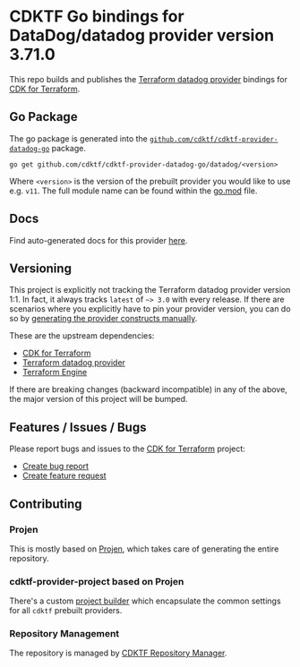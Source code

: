 # CDKTF Go bindings for DataDog/datadog provider version 3.71.0

This repo builds and publishes the [Terraform datadog provider](https://registry.terraform.io/providers/DataDog/datadog/3.71.0/docs) bindings for [CDK for Terraform](https://cdk.tf).

## Go Package

The go package is generated into the [`github.com/cdktf/cdktf-provider-datadog-go`](https://github.com/cdktf/cdktf-provider-datadog-go) package.

`go get github.com/cdktf/cdktf-provider-datadog-go/datadog/<version>`

Where `<version>` is the version of the prebuilt provider you would like to use e.g. `v11`. The full module name can be found
within the [go.mod](https://github.com/cdktf/cdktf-provider-datadog-go/blob/main/datadog/go.mod#L1) file.

## Docs

Find auto-generated docs for this provider [here](https://github.com/cdktf/cdktf-provider-datadog/blob/main/docs/API.go.md).


## Versioning

This project is explicitly not tracking the Terraform datadog provider version 1:1. In fact, it always tracks `latest` of `~> 3.0` with every release. If there are scenarios where you explicitly have to pin your provider version, you can do so by [generating the provider constructs manually](https://cdk.tf/imports).

These are the upstream dependencies:

* [CDK for Terraform](https://cdk.tf)
* [Terraform datadog provider](https://registry.terraform.io/providers/DataDog/datadog/3.71.0)
* [Terraform Engine](https://terraform.io)

If there are breaking changes (backward incompatible) in any of the above, the major version of this project will be bumped.

## Features / Issues / Bugs

Please report bugs and issues to the [CDK for Terraform](https://cdk.tf) project:

* [Create bug report](https://cdk.tf/bug)
* [Create feature request](https://cdk.tf/feature)

## Contributing

### Projen

This is mostly based on [Projen](https://github.com/projen/projen), which takes care of generating the entire repository.

### cdktf-provider-project based on Projen

There's a custom [project builder](https://github.com/cdktf/cdktf-provider-project) which encapsulate the common settings for all `cdktf` prebuilt providers.


### Repository Management

The repository is managed by [CDKTF Repository Manager](https://github.com/cdktf/cdktf-repository-manager/).
